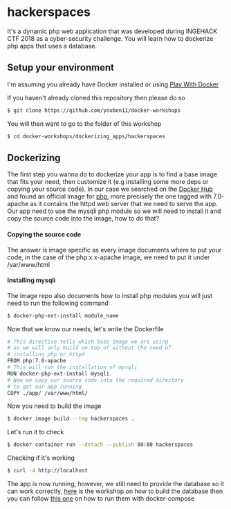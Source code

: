 # hackerspaces

It's a dynamic php web application that was developed during INGEHACK CTF 2018 as a cyber-security challenge. You will learn how to dockerize php apps that uses a database.

## Setup your environment

I'm assuming you already have Docker installed or using [Play With Docker](https://labs.play-with-docker.com/)

If you haven't already cloned this repository then please do so

```bash
$ git clone https://github.com/youben11/docker-workshops
```

You will then want to go to the folder of this workshop

```bash
$ cd docker-workshops/dockerizing_apps/hackerspaces
```

## Dockerizing

The first step you wanna do to dockerize your app is to find a base image that fits your need, then customize it (e.g installing some more deps or copying your source code). In our case we searched on the [Docker Hub](https://hub.docker.com/) and found an official image for [php](https://hub.docker.com/_/php), more precisely the one tagged with 7.0-apache as it contains the httpd web server that we need to serve the app. Our app need to use the mysqli php module so we will need to install it and copy the source code into the image, how to do that?

#### Copying the source code

The answer is image specific as every image documents where to put your code, in the case of the php:x.x-apache image, we need to put it under /var/www/html

#### Installing mysqli

The image repo also documents how to install php modules you will just need to run the following command

```bash
$ docker-php-ext-install module_name
```

Now that we know our needs, let's write the Dockerfile

```bash
# This directive tells which base image we are using
# as we will only build on top of without the need of
# installing php or httpd
FROM php:7.0-apache
# This will run the installation of mysqli
RUN docker-php-ext-install mysqli
# Now we copy our source code into the required directory
# to get our app running
COPY ./app/ /var/www/html/
```

Now you need to build the image

```bash
$ docker image build --tag hackerspaces .
```

Let's run it to check

```bash
$ docker container run --detach --publish 80:80 hackerspaces
```

Checking if it's working

```bash
$ curl -4 http://localhost
```

The app is now running, however, we still need to provide the database so it can work correctly, [here](../mariadb) is the workshop on how to build the database then you can follow [this one](#) on how to run them with docker-compose
